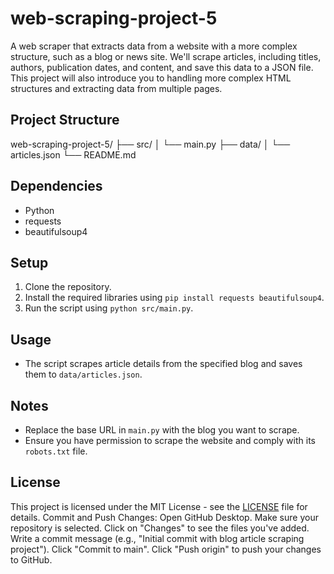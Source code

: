 # web-scraping-project-5
 A web scraper that extracts data from a website with a more complex structure, such as a blog or news site. We'll scrape articles, including titles, authors, publication dates, and content, and save this data to a JSON file. This project will also introduce you to handling more complex HTML structures and extracting data from multiple pages.

## Project Structure
web-scraping-project-5/
├── src/
│   └── main.py
├── data/
│   └── articles.json
└── README.md

## Dependencies
- Python
- requests
- beautifulsoup4

## Setup
1. Clone the repository.
2. Install the required libraries using `pip install requests beautifulsoup4`.
3. Run the script using `python src/main.py`.

## Usage
- The script scrapes article details from the specified blog and saves them to `data/articles.json`.

## Notes
- Replace the base URL in `main.py` with the blog you want to scrape.
- Ensure you have permission to scrape the website and comply with its `robots.txt` file.

## License
This project is licensed under the MIT License - see the [LICENSE](LICENSE) file for details.
Commit and Push Changes:
Open GitHub Desktop.
Make sure your repository is selected.
Click on "Changes" to see the files you've added.
Write a commit message (e.g., "Initial commit with blog article scraping project").
Click "Commit to main".
Click "Push origin" to push your changes to GitHub.